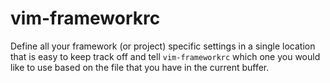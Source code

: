 vim-frameworkrc
===============

Define all your framework (or project) specific settings in a single 
location that is easy to keep track off and tell `vim-frameworkrc` 
which one you would like to use based on the file that you have in 
the current buffer.
